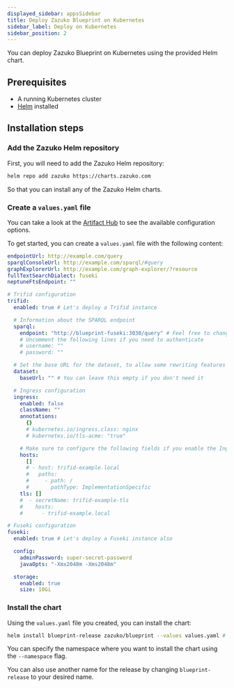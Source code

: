 ```yaml
---
displayed_sidebar: appsSidebar
title: Deploy Zazuko Blueprint on Kubernetes
sidebar_label: Deploy on Kubernetes
sidebar_position: 2
---
```


You can deploy Zazuko Blueprint on Kubernetes using the provided Helm chart.

## Prerequisites

- A running Kubernetes cluster
- [Helm](https://helm.sh/docs/intro/install/) installed

## Installation steps

### Add the Zazuko Helm repository

First, you will need to add the Zazuko Helm repository:

```sh
helm repo add zazuko https://charts.zazuko.com
```

So that you can install any of the Zazuko Helm charts.

### Create a `values.yaml` file

You can take a look at the [Artifact Hub](https://artifacthub.io/packages/helm/zazuko/blueprint) to see the available configuration options.

To get started, you can create a `values.yaml` file with the following content:

```yaml
endpointUrl: http://example.com/query
sparqlConsoleUrl: http://example.com/sparql/#query
graphExplorerUrl: http://example.com/graph-explorer/?resource
fullTextSearchDialect: fuseki
neptuneFtsEndpoint: ""

# Trifid configuration
trifid:
  enabled: true # Let's deploy a Trifid instance

  # Information about the SPARQL endpoint
  sparql:
    endpoint: "http://blueprint-fuseki:3030/query" # Feel free to change this to your own SPARQL endpoint
    # Uncomment the following lines if you need to authenticate
    # username: ""
    # password: ""

  # Set the base URL for the dataset, to allow some rewriting features
  dataset:
    baseUrl: "" # You can leave this empty if you don't need it

  # Ingress configuration
  ingress:
    enabled: false
    className: ""
    annotations:
      {}
      # kubernetes.io/ingress.class: nginx
      # kubernetes.io/tls-acme: "true"

    # Make sure to configure the following fields if you enable the Ingress
    hosts:
      []
      # - host: trifid-example.local
      #   paths:
      #     - path: /
      #       pathType: ImplementationSpecific
    tls: []
    #  - secretName: trifid-example-tls
    #    hosts:
    #      - trifid-example.local

# Fuseki configuration
fuseki:
  enabled: true # Let's deploy a Fuseki instance also

  config:
    adminPassword: super-secret-password
    javaOpts: "-Xmx2048m -Xms2048m"

  storage:
    enabled: true
    size: 10Gi
```

### Install the chart

Using the `values.yaml` file you created, you can install the chart:

```sh
helm install blueprint-release zazuko/blueprint --values values.yaml # --namespace default
```

You can specify the namespace where you want to install the chart using the `--namespace` flag.

You can also use another name for the release by changing `blueprint-release` to your desired name.
